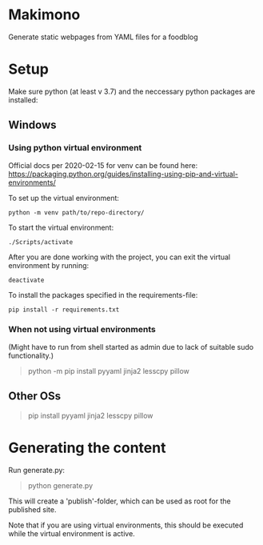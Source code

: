 # Makimono
Generate static webpages from YAML files for a foodblog

# Setup

Make sure python (at least v 3.7) and the neccessary python packages are installed:

## Windows

### Using python virtual environment

Official docs per 2020-02-15 for venv can be found here:
https://packaging.python.org/guides/installing-using-pip-and-virtual-environments/

To set up the virtual environment:

`python -m venv path/to/repo-directory/`

To start the virtual environment:

`./Scripts/activate`

After you are done working with the project, you can exit the virtual environment by running:

`deactivate`

To install the packages specified in the requirements-file:

`pip install -r requirements.txt`

### When not using virtual environments

(Might have to run from shell started as admin due to lack of suitable sudo functionality.)

> python -m pip install pyyaml jinja2 lesscpy pillow

## Other OSs

> pip install pyyaml jinja2 lesscpy pillow

# Generating the content

Run generate.py:

> python generate.py

This will create a 'publish'-folder, which can be used as root for the published site.

Note that if you are using virtual environments, this should be executed while the virtual environment is active.
